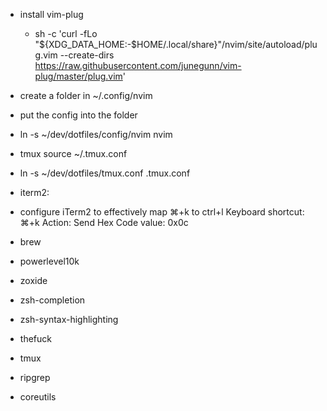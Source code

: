 - install vim-plug
  - sh -c 'curl -fLo "${XDG_DATA_HOME:-$HOME/.local/share}"/nvim/site/autoload/plug.vim --create-dirs \
       https://raw.githubusercontent.com/junegunn/vim-plug/master/plug.vim'

- create a folder in ~/.config/nvim
- put the config into the folder
- ln -s ~/dev/dotfiles/config/nvim nvim

- tmux source ~/.tmux.conf
- ln -s ~/dev/dotfiles/tmux.conf .tmux.conf

- iterm2:
- configure iTerm2 to effectively map ⌘+k to ctrl+l
    Keyboard shortcut: ⌘+k
    Action: Send Hex Code
    value: 0x0c


- brew
- powerlevel10k
- zoxide
- zsh-completion
- zsh-syntax-highlighting
- thefuck
- tmux
- ripgrep
- coreutils
